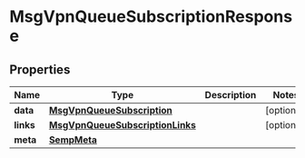 
# MsgVpnQueueSubscriptionResponse

## Properties
Name | Type | Description | Notes
------------ | ------------- | ------------- | -------------
**data** | [**MsgVpnQueueSubscription**](MsgVpnQueueSubscription.md) |  |  [optional]
**links** | [**MsgVpnQueueSubscriptionLinks**](MsgVpnQueueSubscriptionLinks.md) |  |  [optional]
**meta** | [**SempMeta**](SempMeta.md) |  | 



